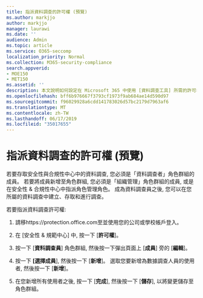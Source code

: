 ```yaml
---
title: 指派資料調查的許可權 (預覽)
ms.author: markjjo
author: markjjo
manager: laurawi
ms.date: ''
audience: Admin
ms.topic: article
ms.service: O365-seccomp
localization_priority: Normal
ms.collection: M365-security-compliance
search.appverid:
- MOE150
- MET150
ms.assetid: ''
description: 本文說明如何設定在 Microsoft 365 中使用 [資料調查工具] 所需的許可權。
ms.openlocfilehash: bff6b976667f3793cf1973f9ab684ae14d590d97
ms.sourcegitcommit: f96029928a6cdd141783026d57bc2179d7963af6
ms.translationtype: MT
ms.contentlocale: zh-TW
ms.lasthandoff: 06/17/2019
ms.locfileid: "35017655"
---
```

# <a name="assign-permissions-for-data-investigations-preview"></a>指派資料調查的許可權 (預覽)

若要存取安全性與合規性中心中的資料調查, 您必須是「資料調查者」角色群組的成員。 若要將成員新增至角色群組, 您必須是「組織管理」角色群組的成員, 或是在安全性 & 合規性中心中指派角色管理角色。 成為資料調查員之後, 您可以在您所屬的資料調查中建立、存取和進行調查。

若要指派資料調查許可權:

1. 請移https://protection.office.com至並使用您的公司或學校帳戶登入。

2. 在 [安全性 & 規範中心] 中, 按一下 [**許可權**]。 

3. 按一下 [**資料調查員**] 角色群組, 然後按一下彈出頁面上 [**成員**] 旁的 [**編輯**]。

4. 按一下 **[選擇成員**], 然後按一下 [**新增**]。 選取您要新增為數據調查人員的使用者, 然後按一下 [**新增**]。

5. 在您新增所有使用者之後, 按一下 [**完成**], 然後按一下 [**儲存**], 以將變更儲存至角色群組。